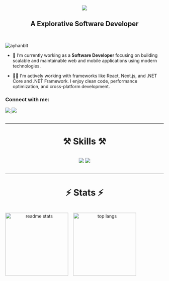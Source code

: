 
<h1 align="center">
    <img src="https://readme-typing-svg.herokuapp.com/?font=Righteous&size=35&center=true&vCenter=true&width=500&height=70&duration=4000&lines=Hi+There!+👋;+I'm+Ayhan+Bulut!;" />
</h1>

<h2 align="center">A Explorative Software Developer</h2>

<br/>

<p>
  <img src="https://komarev.com/ghpvc/?username=ayhanblt&label=Profile%20views&color=0e75b6&style=flat" alt="ayhanblt" />
</p>

- 🔭 I’m currently working as a **Software Developer** focusing on building scalable and maintainable web and mobile applications using modern technologies.

- 👨‍💻 I'm actively working with frameworks like React, Next.js, and .NET Core and .NET Framework. I enjoy clean code, performance optimization, and cross-platform development.

<h3>Connect with me:</h3>

<div> 
  <a href="mailto:ayhanbulut91@gmail.com">
    <img src="https://img.shields.io/badge/Gmail-D93025?style=for-the-badge&logo=gmail&logoColor=white" />
  </a>
  <a href="https://www.linkedin.com/in/ayhanblt/" target="_blank">
    <img src="https://img.shields.io/badge/Linkedin-0A66C2?style=for-the-badge&logo=linkedin&logoColor=white" />
  </a>
</div>

<br/>
<hr/>

<h1 align="center">⚒️ Skills ⚒️</h1>
<br/>

<div align="center">
    <img src="https://skillicons.dev/icons?i=react,next,typescript,vue,nuxt,tailwind,dotnet" />
    <img src="https://skillicons.dev/icons?i=html,css,javascript,nodejs,git,github,vscode" />
</div>

<br/>
<hr/>

<h1 align="center">⚡ Stats ⚡</h1>
<br/>

<div align="center" style="display: flex; gap: 16px;">
  <img height="200" src="https://github-readme-stats.vercel.app/api?username=ayhanblt&count_private=true&show_icons=true&theme=react&rank_icon=github&border_radius=10" alt="readme stats" />
  <img height="200" src="https://github-readme-stats.vercel.app/api/top-langs/?username=ayhanblt&hide=HTML&langs_count=8&layout=compact&theme=react&border_radius=10" alt="top langs" />
</div>


